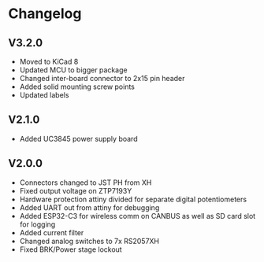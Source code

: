 # Changelog

## V3.2.0
- Moved to KiCad 8
- Updated MCU to bigger package
- Changed inter-board connector to 2x15 pin header
- Added solid mounting screw points
- Updated labels

## V2.1.0
- Added UC3845 power supply board

## V2.0.0
- Connectors changed to JST PH from XH
- Fixed output voltage on ZTP7193Y
- Hardware protection attiny divided for separate digital potentiometers
- Added UART out from attiny for debugging
- Added ESP32-C3 for wireless comm on CANBUS as well as SD card slot for logging
- Added current filter
- Changed analog switches to 7x RS2057XH
- Fixed BRK/Power stage lockout